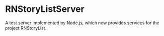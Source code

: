 # RNStoryListServer

A test server implemented by Node.js, which now provides services for the project RNStoryList.
